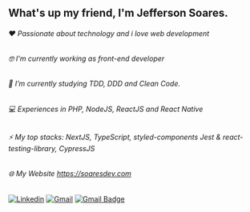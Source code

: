 ## What's up my friend, I'm Jefferson Soares.

###### :heart: Passionate about technology and i love web development
###### :nerd_face: I'm currently working as front-end developer
###### :rocket: I’m currently studying TDD, DDD and Clean Code.
###### :computer: Experiences in PHP, NodeJS, ReactJS and React Native
###### :zap: My top stacks: NextJS, TypeScript, styled-components Jest & react-testing-library, CypressJS

###### 🌐 My Website https://soaresdev.com


[![Linkedin](https://img.shields.io/badge/LinkedIn-0077B5?style=for-the-badge&logo=linkedin&logoColor=white)](https://www.linkedin.com/in/jeffersonsjunior/) [![Gmail](https://img.shields.io/badge/Gmail-D14836?style=for-the-badge&logo=gmail&logoColor=white)](mailto:jefferson1104junior@gmail.com) [![Gmail Badge](https://img.shields.io/badge/Discord-7289DA?style=for-the-badge&logo=discord&logoColor=white)](https://discord.gg/dGkYD6By) 
